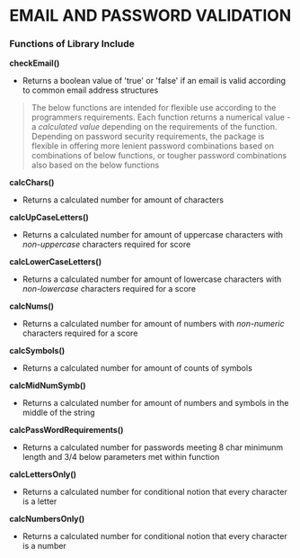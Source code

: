 # EMAIL AND PASSWORD VALIDATION
### Functions of Library Include

**checkEmail()**
 - Returns a boolean value of 'true' or 'false' if an email is valid according to common email address structures

> The below functions are intended for flexible use according to the programmers requirements. Each function returns a numerical value - a *calculated value* depending on the requirements of the function. Depending on password security requirements, the package is flexible in offering more lenient password combinations based on combinations of below functions, or tougher password combinations also based on the below functions

**calcChars()**
 - Returns a calculated number for amount of characters

**calcUpCaseLetters()**
 - Returns a calculated number for amount of uppercase characters with *non-uppercase* characters required for score

**calcLowerCaseLetters()**
 - Returns a calculated number for amount of lowercase characters with *non-lowercase* characters required for a score

**calcNums()**
 - Returns a calculated number for amount of numbers with *non-numeric* characters required for a score

**calcSymbols()**
 - Returns a calculated number for amount of counts of symbols

**calcMidNumSymb()**
 - Returns a calculated number for amount of numbers and symbols in the middle of the string

**calcPassWordRequirements()**
 - Returns a calculated number for passwords meeting 8 char minimunm length and 3/4 below parameters met within function

**calcLettersOnly()**
 - Returns a calculated number for conditional notion that every character is a letter

**calcNumbersOnly()**
 - Returns a calculated number for conditional notion that every character is a number